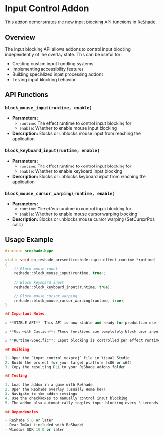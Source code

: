 # Input Control Addon

This addon demonstrates the new input blocking API functions in ReShade.

## Overview

The input blocking API allows addons to control input blocking independently of the overlay state. This can be useful for:

- Creating custom input handling systems
- Implementing accessibility features
- Building specialized input processing addons
- Testing input blocking behavior

## API Functions

### `block_mouse_input(runtime, enable)`
- **Parameters:**
  - `runtime`: The effect runtime to control input blocking for
  - `enable`: Whether to enable mouse input blocking
- **Description:** Blocks or unblocks mouse input from reaching the application

### `block_keyboard_input(runtime, enable)`
- **Parameters:**
  - `runtime`: The effect runtime to control input blocking for
  - `enable`: Whether to enable keyboard input blocking
- **Description:** Blocks or unblocks keyboard input from reaching the application

### `block_mouse_cursor_warping(runtime, enable)`
- **Parameters:**
  - `runtime`: The effect runtime to control input blocking for
  - `enable`: Whether to enable mouse cursor warping blocking
- **Description:** Blocks or unblocks mouse cursor warping (SetCursorPos calls)

## Usage Example

```cpp
#include <reshade.hpp>

static void on_reshade_present(reshade::api::effect_runtime *runtime)
{
    // Block mouse input
    reshade::block_mouse_input(runtime, true);
    
    // Block keyboard input
    reshade::block_keyboard_input(runtime, true);
    
    // Block mouse cursor warping
    reshade::block_mouse_cursor_warping(runtime, true);
}

## Important Notes

⚠️ **STABLE API**: This API is now stable and ready for production use.

⚠️ **Use with Caution**: These functions can completely block user input to the application. Make sure to provide a way for users to re-enable input or exit the addon.

⚠️ **Runtime-Specific**: Input blocking is controlled per effect runtime. If you have multiple runtimes (e.g., desktop + VR), you need to control each one separately.

## Building

1. Open the `input_control.vcxproj` file in Visual Studio
2. Build the project for your target platform (x86 or x64)
3. Copy the resulting DLL to your ReShade addons folder

## Testing

1. Load the addon in a game with ReShade
2. Open the ReShade overlay (usually Home key)
3. Navigate to the addon settings
4. Use the checkboxes to manually control input blocking
5. The addon also automatically toggles input blocking every 5 seconds for demonstration

## Dependencies

- ReShade 5.0 or later
- Dear ImGui (included with ReShade)
- Windows SDK 10.0 or later
